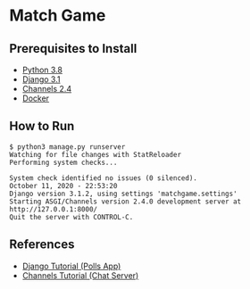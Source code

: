 # Match Game

## Prerequisites to Install

* [Python 3.8](https://www.python.org/downloads/)
* [Django 3.1](https://www.djangoproject.com/download/)
* [Channels 2.4](https://channels.readthedocs.io/en/latest/installation.html)
* [Docker](https://www.docker.com/get-started)

## How to Run

```
$ python3 manage.py runserver
Watching for file changes with StatReloader
Performing system checks...

System check identified no issues (0 silenced).
October 11, 2020 - 22:53:20
Django version 3.1.2, using settings 'matchgame.settings'
Starting ASGI/Channels version 2.4.0 development server at http://127.0.0.1:8000/
Quit the server with CONTROL-C.
```

## References

* [Django Tutorial (Polls App)](https://docs.djangoproject.com/en/3.1/intro/tutorial01/)
* [Channels Tutorial (Chat Server)](https://channels.readthedocs.io/en/latest/tutorial/part_1.html)
